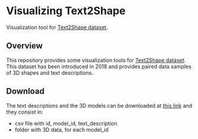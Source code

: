 # Visualizing Text2Shape
Visualization tool for [Text2Shape dataset](http://text2shape.stanford.edu/).

## Overview
This repository provides some visualization tools for [Text2Shape dataset](http://text2shape.stanford.edu/). This dataset has been introduced in 2018 and provides paired data samples of 3D shapes and text descriptions.

## Download
The text descriptions and the 3D models can be downloaded at [this link](http://text2shape.stanford.edu/) and they consist in:
* csv file with id, model_id, text_description
* folder with 3D data, for each model_id

